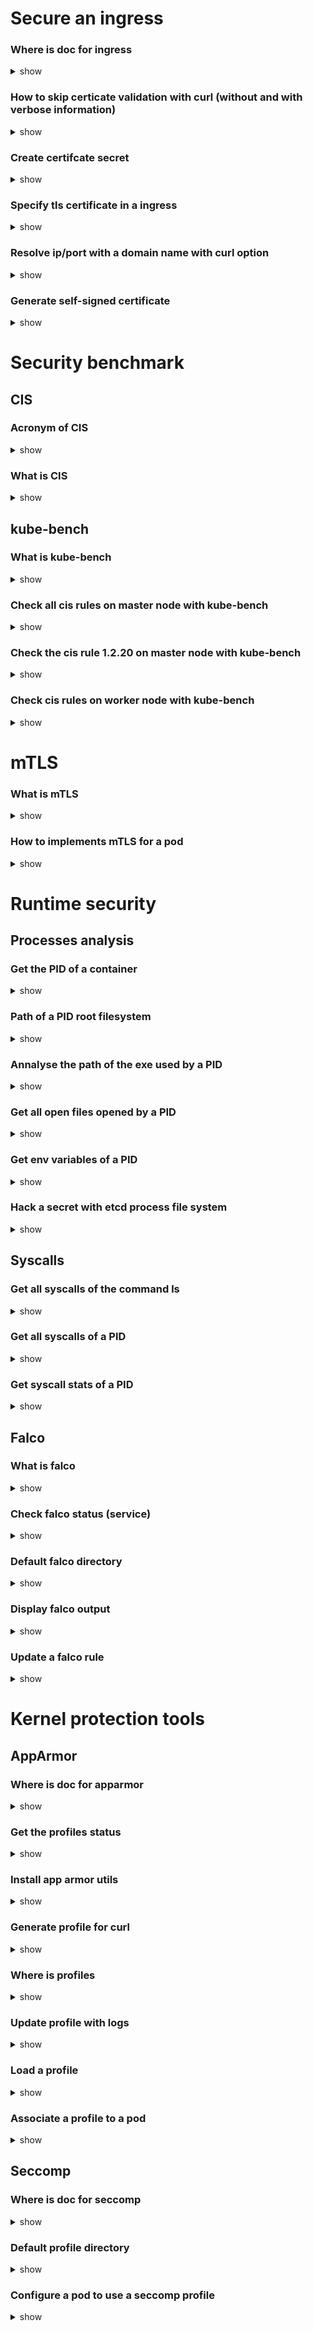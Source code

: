 # Secure an ingress

### Where is doc for ingress

<details>
<summary>show</summary>
<p>

[Ingress | Kubernetes](https://kubernetes.io/docs/concepts/services-networking/ingress/)

Concepts > Service, Load Balancing, and Networking > Ingress

</p>
</details>

### How to skip certicate validation with curl (without and with verbose information)

<details>
<summary>show</summary>
<p>

`curl https://myip:myport/myservice -k`

`curl https://myip:myport/myservice -kv`

</p>
</details>

### Create certifcate secret

<details>
<summary>show</summary>
<p>

`k create secret tls mycertificate --cert=cert.pem,crt --key=cert.key`

</p>
</details>

### Specify tls certificate in a ingress

<details>
<summary>show</summary>
<p>

```yaml
apiVersion: networking.k8s.io/v1
kind: Ingress
metadata:
  name: tls-example-ingress
spec:
  tls:
  - hosts:
      - https-example.foo.com
    secretName: testsecret-tls
  rules:
  - host: https-example.foo.com
    http:
      paths:
      - path: /
        pathType: Prefix
        backend:
          service:
            name: service1
            port:
              number: 80
```

</p>
</details>

### Resolve ip/port with a domain name with curl option

<details>
<summary>show</summary>
<p>

`curl https://mydomain.com:myport/myservice --resolve mydomain.com:myport:myip`

</p>
</details>

### Generate self-signed certificate

<details>
<summary>show</summary>
<p>

`openssl req -x509 -nodes -days 365 -newkey rsa:2048 -keyout cert.key -out cert.crt -subj "/CN=mydomain.com/O=mydomain.com"`

</p>
</details>

# Security benchmark

## CIS

### Acronym of CIS

<details>
<summary>show</summary>
<p>

CIS : Center for Internet Security

</p>
</details>

### What is CIS

<details>
<summary>show</summary>
<p>

kube-bench can check automaticly CIS rules. Follows the instruction in the kube-bench guthub repository (https://github.com/aquasecurity/kube-bench), --> Running inside a container

</p>
</details>

## kube-bench

### What is kube-bench

<details>
<summary>show</summary>
<p>

kube-bench can check automaticly CIS rules. Follows the instruction in the kube-bench guthub repository (https://github.com/aquasecurity/kube-bench), --> Running inside a container

</p>
</details>

### Check all cis rules on master node with kube-bench

<details>
<summary>show</summary>
<p>

`kube-bench run --targets master`

</p>
</details>

### Check the cis rule 1.2.20 on master node with kube-bench

<details>
<summary>show</summary>
<p>

`kube-bench run --targets master --check 1.2.20`

</p>
</details>

### Check cis rules on worker node with kube-bench

<details>
<summary>show</summary>
<p>

`kube-bench run --targets node`

</p>
</details>

# mTLS

### What is mTLS

<details>
<summary>show</summary>
<p>

mTLS allows you to have a two-way authentication for internal pod secure communication.

</p>
</details>

### How to implements mTLS for a pod

<details>
<summary>show</summary>
<p>

Create a container proxy in the pod that intercepts secure communication.

```yaml
apiVersion: v1
kind: Pod
metadata:
  name: mtlsdemo
spec:
  containers:
  - name: app
    image: bash
    command:
    - sh
    - -c
    - 'ping google.com'
  - name: proxy
    image: ubuntu
    command:
    - sh
    - -c
    - 'apt-get update && apt-get install iptables -y && iptables -L && sleep 10d'
    securityContext:
      capabilities:
        add: ["NET_ADMIN"]
```


</p>
</details>

# Runtime security

## Processes analysis

### Get the PID of a container

<details>
<summary>show</summary>
<p>

On the node who host the pod :

`ps -aux | grep httpd` and  `crictl ps | grep httpd` (or nginx... depends of the image used)

</p>
</details>

### Path of a PID root filesystem

<details>
<summary>show</summary>
<p>

`/proc/PID`

</p>
</details>

### Annalyse the path of the exe used by a PID

<details>
<summary>show</summary>
<p>

`ls -lh /proc/PID/exe`

</p>
</details>

### Get all open files opened by a PID

<details>
<summary>show</summary>
<p>

`ls -lha /proc/PID/fd`

</p>
</details>

### Get env variables of a PID

<details>
<summary>show</summary>
<p>

`cat /proc/PID/environ`

</p>
</details>

### Hack a secret with etcd process file system

<details>
<summary>show</summary>
<p>

 - `ps -aux | grep etcd` to get the PID
 - `ls -lha /proc/PID/fd` and search for the db file
 - `cat dbfile | strings | grep secretname`

</p>
</details>

## Syscalls

### Get all syscalls of the command ls

<details>
<summary>show</summary>
<p>

`strace ls`

</p>
</details>

### Get all syscalls of a PID

<details>
<summary>show</summary>
<p>

`strace -p PID`

</p>
</details>

### Get syscall stats of a PID

<details>
<summary>show</summary>
<p>

`strace -p PID -f -cw`

</p>
</details>


## Falco

### What is falco

<details>
<summary>show</summary>
<p>

Falco is a cloud-native runtime security (CNCF).
Falco analyse, assert and make action for any violations specified in the rules.

</p>
</details>

### Check falco status (service)

<details>
<summary>show</summary>
<p>

`service falco status`

</p>
</details>

### Default falco directory

<details>
<summary>show</summary>
<p>

`/etc/falco`

</p>
</details>

### Display falco output

<details>
<summary>show</summary>
<p>

`tail -f /var/log/syslog | grep falco` (service mode) OR just run `falco` binary.

</p>
</details>

### Update a falco rule

<details>
<summary>show</summary>
<p>

 - `cd /etc/falco`
 - `grep -r "actual_output" .` to get the correct rule file
 - Open the rule file with VI and search for the rule (type / followed by the string you want to search for)
 - Copy the entire rule and paste into the file `falco_rules.local.yaml` file and update the rule. 

</p>
</details>

# Kernel protection tools

## AppArmor

### Where is doc for apparmor

<details>
<summary>show</summary>
<p>

[Restrict a Container's Access to Resources with AppArmor](https://kubernetes.io/docs/tutorials/security/apparmor/)

Tutorials > Security > Restrict a Container's Access to Resources with AppArmor

</p>
</details>

### Get the profiles status

<details>
<summary>show</summary>
<p>

`aa-status`

</p>
</details>

### Install app armor utils

<details>
<summary>show</summary>
<p>

`apt-get install apparmor-utils`

</p>
</details>

### Generate profile for curl

<details>
<summary>show</summary>
<p>

`aa-genprof curl`

</p>
</details>

### Where is profiles

<details>
<summary>show</summary>
<p>

`/etc/apparmor.d/`

</p>
</details>

### Update profile with logs

<details>
<summary>show</summary>
<p>

`aa-logprof`

</p>
</details>

### Load a profile

<details>
<summary>show</summary>
<p>

`apparmor_parser /etc/apparmor.d/myprofile`

</p>
</details>

### Associate a profile to a pod

<details>
<summary>show</summary>
<p>

Add the annotation in the pod definition yaml file : 

`container.apparmor.security.beta.kubernetes.io/<container_name>: <profile_ref>`

</p>
</details>

## Seccomp

### Where is doc for seccomp

<details>
<summary>show</summary>
<p>

[Restrict a Container's Syscalls with seccomp](https://kubernetes.io/docs/tutorials/security/seccomp/)

Tutorials > Security > Restrict a Container's Syscalls with seccomp

</p>
</details>

### Default profile directory

<details>
<summary>show</summary>
<p>

`/var/lib/kubelet/seccomp`

</p>
</details>

### Configure a pod to use a seccomp profile

<details>
<summary>show</summary>
<p>

```yaml
apiVersion: v1
kind: Pod
metadata:
  name: audit-pod
  labels:
    app: audit-pod
spec:
  securityContext:
    seccompProfile:
      type: Localhost
      localhostProfile: profiles/audit.json
  containers:
  - name: test-container
    image: hashicorp/http-echo:0.2.3
    args:
    - "-text=just made some syscalls!"
    securityContext:
      allowPrivilegeEscalation: false
```

# SecOps

## Scanning

### Performs static analysis of k8s yaml files

<details>
<summary>show</summary>
<p>

Use [kubesec](https://kubesec.io/) tool

`kubesec scan pod.yaml`

OR

`docker run -i kubesec/kubesec:512c5e0 scan /dev/stdin < podyaml`

</p>
</details>

### Performs a image vulnerability scanning

<details>
<summary>show</summary>
<p>

Use [trivy](https://github.com/aquasecurity/trivy) tool

`trivy image python:3.4-alpine`

OR

`docker run aquasec/trivy image python:3.4-alpine`

</p>
</details>

## Registry

### Update a service account with a image pull secret

<details>
<summary>show</summary>
<p>

`k patch serviceaccount default -p '{"imagePullSecrets": [{"name": "my-registry"}] }'`

</p>
</details>

### Check the image digest of a pod

<details>
<summary>show</summary>
<p>

`k get pod mypod -o yaml`

Then check for the section `status.containerStatuses.imageID`                

</p>
</details>

### How to activate ImagePolicyWebhook

<details>
<summary>show</summary>
<p>

In kubeapi manifest file add the ImagePolicyWebhook

`--enable-admission-plugins=NodeRestriction,ImagePolicyWebhook`

and the configuration file for admission control

`--admission-control-config-file=/etc/kubernetes/admission/config.yaml` (add volume and volumeMount for /etc/kubernetes/admission)             

</p>
</details>